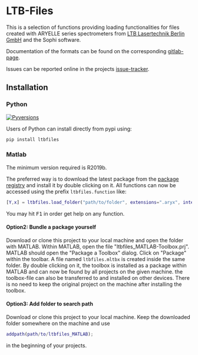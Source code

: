 # LTB-Files

This is a selection of functions providing loading functionalities for files created with ARYELLE series spectrometers from [LTB Lasertechnik Berlin GmbH](https://www.ltb-berlin.de/) and the Sophi software.

Documentation of the formats can be found on the corresponding [gitlab-page](https://ltb_berlin.gitlab.io/ltb_files/ltbfiles.html).

Issues can be reported online in the projects [issue-tracker](https://gitlab.com/ltb_berlin/ltb_files).

## Installation

### Python

[![Pyversions](https://img.shields.io/pypi/pyversions/ltbfiles.svg?style=flat-square)](https://pypi.python.org/pypi/ltbfiles)

Users of Python can install directly from pypi using:

```bash
pip install ltbfiles
```

### Matlab

The minimum version required is R2019b.

The preferred way is to download the latest package from the [package registry](https://gitlab.com/ltb_berlin/ltb_files/-/packages) and install it by double clicking on it. All functions can now be accessed using the prefix `ltbfiles.function` like:

```matlab
[Y,x] = ltbfiles.load_folder("path/to/folder", extensions=".aryx", interpolate=true)
```

You may hit <kbd>F1</kbd> in order get help on any function.

#### Option2: Bundle a package yourself

Download or clone this project to your local machine and open the folder with MATLAB. Within MATLAB, open the file "ltbfiles_MATLAB-Toolbox.prj". MATLAB should open the "Package a Toolbox" dialog. Click on "Package" within the toolbar. A file named `ltbfiles.mltbx` is created inside the same folder. By double clicking on it, the toolbox is installed as a package within MATLAB and can now be found by all projects on the given machine. the toolbox-file can also be transferred to and installed on other devices.
There is no need to keep the original project on the machine after installing the toolbox.

#### Option3: Add folder to search path

Download or clone this project to your local machine. Keep the downloaded folder somewhere on the machine and use

```matlab
addpath(path/to/ltbfiles_MATLAB);
```

in the beginning of your projects.
